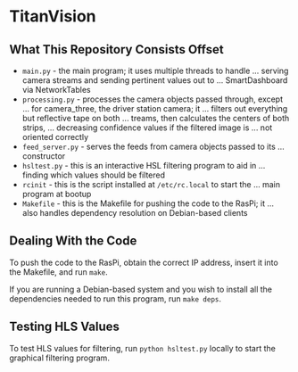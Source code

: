 # TitanVision

## What This Repository Consists Offset

* `main.py` - the main program; it uses multiple threads to handle
...           serving camera streams and sending pertinent values out to
...           SmartDashboard via NetworkTables
* `processing.py` - processes the camera objects passed through, except
...                 for camera_three, the driver station camera; it
...                 filters out everything but reflective tape on both
...                 treams, then calculates the centers of both strips,
...                 decreasing confidence values if the filtered image is
...                 not oriented correctly
* `feed_server.py` - serves the feeds from camera objects passed to its
...                  constructor
* `hsltest.py` - this is an interactive HSL filtering program to aid in
...              finding which values should be filtered
* `rcinit` - this is the script installed at `/etc/rc.local` to start the
...          main program at bootup
* `Makefile` - this is the Makefile for pushing the code to the RasPi; it
...            also handles dependency resolution on Debian-based clients

## Dealing With the Code
To push the code to the RasPi, obtain the correct IP address, insert it
into the Makefile, and run `make`.

If you are running a Debian-based system and you wish to install all the
dependencies needed to run this program, run `make deps`.

## Testing HLS Values
To test HLS values for filtering, run `python hsltest.py` locally to
start the graphical filtering program.
